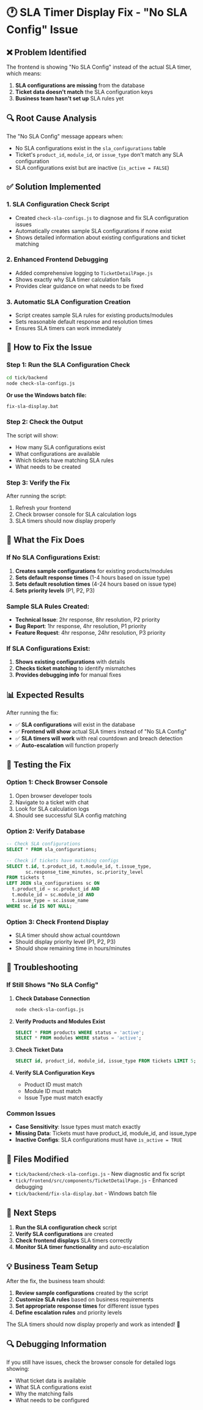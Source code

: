 # 🕐 SLA Timer Display Fix - "No SLA Config" Issue

## ❌ **Problem Identified**

The frontend is showing "No SLA Config" instead of the actual SLA timer, which means:
1. **SLA configurations are missing** from the database
2. **Ticket data doesn't match** the SLA configuration keys
3. **Business team hasn't set up** SLA rules yet

## 🔍 **Root Cause Analysis**

The "No SLA Config" message appears when:
- No SLA configurations exist in the `sla_configurations` table
- Ticket's `product_id`, `module_id`, or `issue_type` don't match any SLA configuration
- SLA configurations exist but are inactive (`is_active = FALSE`)

## ✅ **Solution Implemented**

### 1. **SLA Configuration Check Script**
- Created `check-sla-configs.js` to diagnose and fix SLA configuration issues
- Automatically creates sample SLA configurations if none exist
- Shows detailed information about existing configurations and ticket matching

### 2. **Enhanced Frontend Debugging**
- Added comprehensive logging to `TicketDetailPage.js`
- Shows exactly why SLA timer calculation fails
- Provides clear guidance on what needs to be fixed

### 3. **Automatic SLA Configuration Creation**
- Script creates sample SLA rules for existing products/modules
- Sets reasonable default response and resolution times
- Ensures SLA timers can work immediately

## 🚀 **How to Fix the Issue**

### **Step 1: Run the SLA Configuration Check**
```bash
cd tick/backend
node check-sla-configs.js
```

**Or use the Windows batch file:**
```cmd
fix-sla-display.bat
```

### **Step 2: Check the Output**
The script will show:
- How many SLA configurations exist
- What configurations are available
- Which tickets have matching SLA rules
- What needs to be created

### **Step 3: Verify the Fix**
After running the script:
1. Refresh your frontend
2. Check browser console for SLA calculation logs
3. SLA timers should now display properly

## 🔧 **What the Fix Does**

### **If No SLA Configurations Exist:**
1. **Creates sample configurations** for existing products/modules
2. **Sets default response times** (1-4 hours based on issue type)
3. **Sets default resolution times** (4-24 hours based on issue type)
4. **Sets priority levels** (P1, P2, P3)

### **Sample SLA Rules Created:**
- **Technical Issue**: 2hr response, 8hr resolution, P2 priority
- **Bug Report**: 1hr response, 4hr resolution, P1 priority  
- **Feature Request**: 4hr response, 24hr resolution, P3 priority

### **If SLA Configurations Exist:**
1. **Shows existing configurations** with details
2. **Checks ticket matching** to identify mismatches
3. **Provides debugging info** for manual fixes

## 📊 **Expected Results**

After running the fix:
- ✅ **SLA configurations** will exist in the database
- ✅ **Frontend will show** actual SLA timers instead of "No SLA Config"
- ✅ **SLA timers will work** with real countdown and breach detection
- ✅ **Auto-escalation** will function properly

## 🧪 **Testing the Fix**

### **Option 1: Check Browser Console**
1. Open browser developer tools
2. Navigate to a ticket with chat
3. Look for SLA calculation logs
4. Should see successful SLA config matching

### **Option 2: Verify Database**
```sql
-- Check SLA configurations
SELECT * FROM sla_configurations;

-- Check if tickets have matching configs
SELECT t.id, t.product_id, t.module_id, t.issue_type,
       sc.response_time_minutes, sc.priority_level
FROM tickets t
LEFT JOIN sla_configurations sc ON 
  t.product_id = sc.product_id AND 
  t.module_id = sc.module_id AND 
  t.issue_type = sc.issue_name
WHERE sc.id IS NOT NULL;
```

### **Option 3: Check Frontend Display**
- SLA timer should show actual countdown
- Should display priority level (P1, P2, P3)
- Should show remaining time in hours/minutes

## 🚨 **Troubleshooting**

### **If Still Shows "No SLA Config"**

1. **Check Database Connection**
   ```bash
   node check-sla-configs.js
   ```

2. **Verify Products and Modules Exist**
   ```sql
   SELECT * FROM products WHERE status = 'active';
   SELECT * FROM modules WHERE status = 'active';
   ```

3. **Check Ticket Data**
   ```sql
   SELECT id, product_id, module_id, issue_type FROM tickets LIMIT 5;
   ```

4. **Verify SLA Configuration Keys**
   - Product ID must match
   - Module ID must match  
   - Issue Type must match exactly

### **Common Issues**

- **Case Sensitivity**: Issue types must match exactly
- **Missing Data**: Tickets must have product_id, module_id, and issue_type
- **Inactive Configs**: SLA configurations must have `is_active = TRUE`

## 📝 **Files Modified**

- `tick/backend/check-sla-configs.js` - New diagnostic and fix script
- `tick/frontend/src/components/TicketDetailPage.js` - Enhanced debugging
- `tick/backend/fix-sla-display.bat` - Windows batch file

## 🎯 **Next Steps**

1. **Run the SLA configuration check** script
2. **Verify SLA configurations** are created
3. **Check frontend displays** SLA timers correctly
4. **Monitor SLA timer functionality** and auto-escalation

## 💡 **Business Team Setup**

After the fix, the business team should:
1. **Review sample configurations** created by the script
2. **Customize SLA rules** based on business requirements
3. **Set appropriate response times** for different issue types
4. **Define escalation rules** and priority levels

The SLA timers should now display properly and work as intended! 🎉

## 🔍 **Debugging Information**

If you still have issues, check the browser console for detailed logs showing:
- What ticket data is available
- What SLA configurations exist
- Why the matching fails
- What needs to be configured
